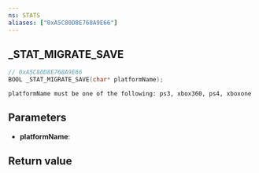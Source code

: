 ```yaml
---
ns: STATS
aliases: ["0xA5C80D8E768A9E66"]
---
```

## _STAT_MIGRATE_SAVE

```c
// 0xA5C80D8E768A9E66
BOOL _STAT_MIGRATE_SAVE(char* platformName);
```

```
platformName must be one of the following: ps3, xbox360, ps4, xboxone
```

## Parameters
* **platformName**: 

## Return value
